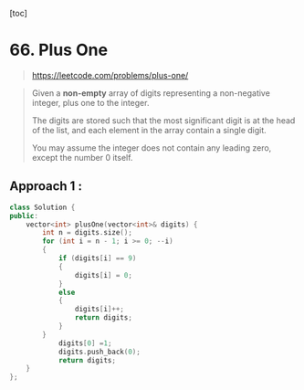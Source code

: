 [toc]

# 66. Plus One

> https://leetcode.com/problems/plus-one/

> Given a **non-empty** array of digits representing a non-negative integer, plus one to the integer.
>
> The digits are stored such that the most significant digit is at the head of the list, and each element in the array contain a single digit.
>
> You may assume the integer does not contain any leading zero, except the number 0 itself.



## Approach 1 : 

```c++ 
class Solution {
public:
    vector<int> plusOne(vector<int>& digits) {
        int n = digits.size();
    	for (int i = n - 1; i >= 0; --i)
    	{
    		if (digits[i] == 9)
    		{
    			digits[i] = 0;
    		}
    		else
    		{
    			digits[i]++;
    			return digits;
    		}
    	}
    		digits[0] =1;
    		digits.push_back(0);
    		return digits; 
    }
};
```

